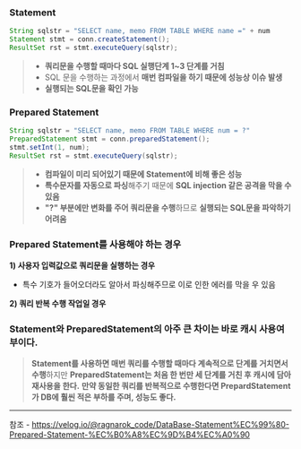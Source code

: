 

### Statement

```java
String sqlstr = "SELECT name, memo FROM TABLE WHERE name =" + num
Statement stmt = conn.createStatement();
ResultSet rst = stmt.executeQuery(sqlstr);
```

> - **쿼리문을 수행할 때마다 SQL 실행단계 1~3 단계를 거침**
> - SQL 문을 수행하는 과정에서 **매번 컴파일을 하기 때문에 성능상 이슈 발생**
> - **실행되는 SQL문을 확인 가능**



### Prepared Statement

```java
String sqlstr = "SELECT name, memo FROM TABLE WHERE num = ?"
PreparedStatement stmt = conn.preparedStatement();
stmt.setInt(1, num);
ResultSet rst = stmt.executeQuery(sqlstr);
```

> - **컴파일이 미리 되어있기 때문에 Statement에 비해 좋은 성능**
> - **특수문자를 자동으로 파싱**해주기 때문에 **SQL injection 같은 공격을 막을 수 있음**
> - **"?" 부분에만 변화를 주어 쿼리문을 수행**하므로 **실행되는 SQL문을 파악하기 어려움**


### Prepared Statement를 사용해야 하는 경우

**1) 사용자 입력값으로 쿼리문을 실행하는 경우**

- 특수 기호가 들어오더라도 알아서 파싱해주므로 이로 인한 에러를 막을 우 있음

**2) 쿼리 반복 수행 작업일 경우**

### Statement와 PreparedStatement의 아주 큰 차이는 바로 캐시 사용여부이다.

> **Statement를 사용하면 매번 쿼리를 수행할 때마다 계속적으로 단계를 거치면서 수행**하지만 **PreparedStatement는 처음 한 번만 세 단계를 거친 후 캐시에 담아 재사용을 한다.** **만약 동일한 쿼리를 반복적으로 수행한다면 PrepardStatement가 DB에 훨씬 적은 부하를 주며, 성능도 좋다.**











---
참조 - https://velog.io/@ragnarok_code/DataBase-Statement%EC%99%80-Prepared-Statement-%EC%B0%A8%EC%9D%B4%EC%A0%90